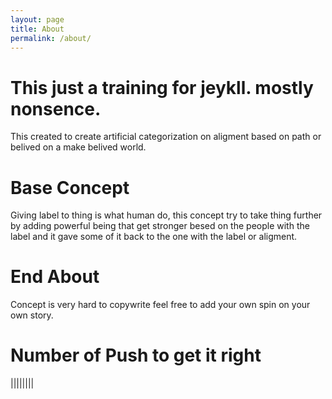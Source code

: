 ```yaml
---
layout: page
title: About
permalink: /about/
---
```

# This just a training for jeykll. mostly nonsence.
This created to create artificial categorization on aligment based on path or belived on a make belived world.
# Base Concept
Giving label to thing is what human do, this concept try to take thing further by adding powerful being that get stronger besed on the people with the label and it gave some of it back to the one with the label or aligment. 
# End About
Concept is very hard to copywrite feel free to add your own spin on your own story.
# Number of Push to get it right
||||||||